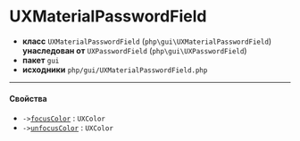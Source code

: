 # UXMaterialPasswordField

- **класс** `UXMaterialPasswordField` (`php\gui\UXMaterialPasswordField`) **унаследован от** `UXPasswordField` (`php\gui\UXPasswordField`)
- **пакет** `gui`
- **исходники** `php/gui/UXMaterialPasswordField.php`

---

#### Свойства

- `->`[`focusColor`](#prop-focuscolor) : `UXColor`
- `->`[`unfocusColor`](#prop-unfocuscolor) : `UXColor`